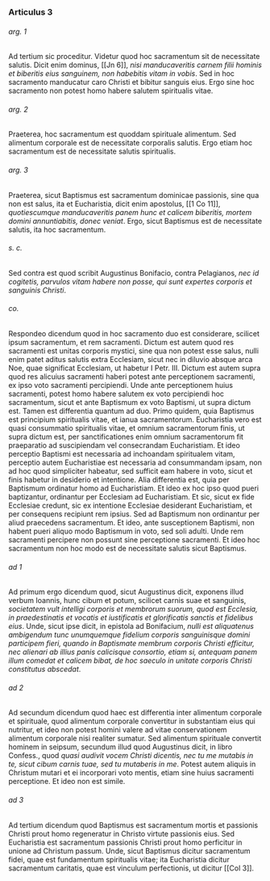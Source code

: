 ### Articulus 3

###### arg. 1
Ad tertium sic proceditur. Videtur quod hoc sacramentum sit de necessitate salutis. Dicit enim dominus, [[Jn 6]], *nisi manducaveritis carnem filii hominis et biberitis eius sanguinem, non habebitis vitam in vobis*. Sed in hoc sacramento manducatur caro Christi et bibitur sanguis eius. Ergo sine hoc sacramento non potest homo habere salutem spiritualis vitae.

###### arg. 2
Praeterea, hoc sacramentum est quoddam spirituale alimentum. Sed alimentum corporale est de necessitate corporalis salutis. Ergo etiam hoc sacramentum est de necessitate salutis spiritualis.

###### arg. 3
Praeterea, sicut Baptismus est sacramentum dominicae passionis, sine qua non est salus, ita et Eucharistia, dicit enim apostolus, [[1 Co 11]], *quotiescumque manducaveritis panem hunc et calicem biberitis, mortem domini annuntiabitis, donec veniat*. Ergo, sicut Baptismus est de necessitate salutis, ita hoc sacramentum.

###### s. c.
Sed contra est quod scribit Augustinus Bonifacio, contra Pelagianos, *nec id cogitetis, parvulos vitam habere non posse, qui sunt expertes corporis et sanguinis Christi*.

###### co.
Respondeo dicendum quod in hoc sacramento duo est considerare, scilicet ipsum sacramentum, et rem sacramenti. Dictum est autem quod res sacramenti est unitas corporis mystici, sine qua non potest esse salus, nulli enim patet aditus salutis extra Ecclesiam, sicut nec in diluvio absque arca Noe, quae significat Ecclesiam, ut habetur I Petr. III. Dictum est autem supra quod res alicuius sacramenti haberi potest ante perceptionem sacramenti, ex ipso voto sacramenti percipiendi. Unde ante perceptionem huius sacramenti, potest homo habere salutem ex voto percipiendi hoc sacramentum, sicut et ante Baptismum ex voto Baptismi, ut supra dictum est. Tamen est differentia quantum ad duo. Primo quidem, quia Baptismus est principium spiritualis vitae, et ianua sacramentorum. Eucharistia vero est quasi consummatio spiritualis vitae, et omnium sacramentorum finis, ut supra dictum est, per sanctificationes enim omnium sacramentorum fit praeparatio ad suscipiendam vel consecrandam Eucharistiam. Et ideo perceptio Baptismi est necessaria ad inchoandam spiritualem vitam, perceptio autem Eucharistiae est necessaria ad consummandam ipsam, non ad hoc quod simpliciter habeatur, sed sufficit eam habere in voto, sicut et finis habetur in desiderio et intentione. Alia differentia est, quia per Baptismum ordinatur homo ad Eucharistiam. Et ideo ex hoc ipso quod pueri baptizantur, ordinantur per Ecclesiam ad Eucharistiam. Et sic, sicut ex fide Ecclesiae credunt, sic ex intentione Ecclesiae desiderant Eucharistiam, et per consequens recipiunt rem ipsius. Sed ad Baptismum non ordinantur per aliud praecedens sacramentum. Et ideo, ante susceptionem Baptismi, non habent pueri aliquo modo Baptismum in voto, sed soli adulti. Unde rem sacramenti percipere non possunt sine perceptione sacramenti. Et ideo hoc sacramentum non hoc modo est de necessitate salutis sicut Baptismus.

###### ad 1
Ad primum ergo dicendum quod, sicut Augustinus dicit, exponens illud verbum Ioannis, hunc cibum et potum, scilicet carnis suae et sanguinis, *societatem vult intelligi corporis et membrorum suorum, quod est Ecclesia, in praedestinatis et vocatis et iustificatis et glorificatis sanctis et fidelibus eius*. Unde, sicut ipse dicit, in epistola ad Bonifacium, *nulli est aliquatenus ambigendum tunc unumquemque fidelium corporis sanguinisque domini participem fieri, quando in Baptismate membrum corporis Christi efficitur, nec alienari ab illius panis calicisque consortio, etiam si, antequam panem illum comedat et calicem bibat, de hoc saeculo in unitate corporis Christi constitutus abscedat*.

###### ad 2
Ad secundum dicendum quod haec est differentia inter alimentum corporale et spirituale, quod alimentum corporale convertitur in substantiam eius qui nutritur, et ideo non potest homini valere ad vitae conservationem alimentum corporale nisi realiter sumatur. Sed alimentum spirituale convertit hominem in seipsum, secundum illud quod Augustinus dicit, in libro Confess., quod *quasi audivit vocem Christi dicentis, nec tu me mutabis in te, sicut cibum carnis tuae, sed tu mutaberis in me*. Potest autem aliquis in Christum mutari et ei incorporari voto mentis, etiam sine huius sacramenti perceptione. Et ideo non est simile.

###### ad 3
Ad tertium dicendum quod Baptismus est sacramentum mortis et passionis Christi prout homo regeneratur in Christo virtute passionis eius. Sed Eucharistia est sacramentum passionis Christi prout homo perficitur in unione ad Christum passum. Unde, sicut Baptismus dicitur sacramentum fidei, quae est fundamentum spiritualis vitae; ita Eucharistia dicitur sacramentum caritatis, quae est vinculum perfectionis, ut dicitur [[Col 3]].

